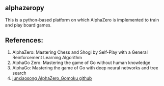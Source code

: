 ## alphazeropy
This is a python-based platform on which AlphaZero is implemented to train and play board games.

## References:  
1. AlphaZero: Mastering Chess and Shogi by Self-Play with a General Reinforcement Learning Algorithm
1. AlphaGo Zero: Mastering the game of Go without human knowledge
1. AlphaGo: Mastering the game of Go with deep neural networks and tree search
1. [junxiaosong AlphaZero_Gomoku github](https://github.com/junxiaosong/AlphaZero_Gomoku/)

